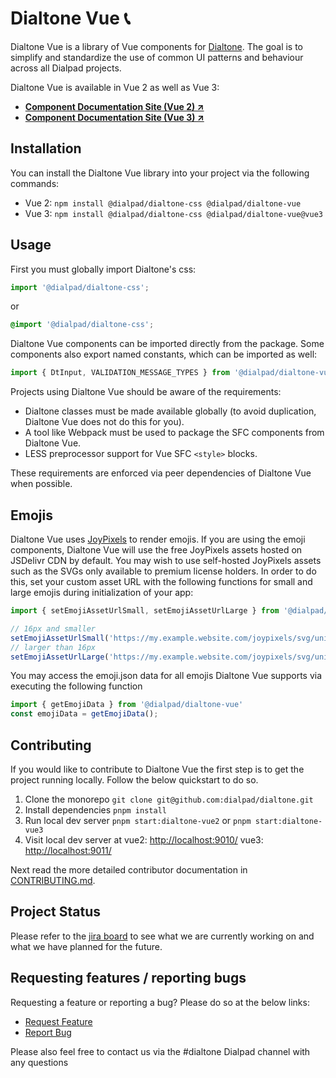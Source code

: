 # Dialtone Vue 📞

Dialtone Vue is a library of Vue components for [Dialtone][dt]. The goal is to simplify and standardize the use of common UI patterns and behaviour across all Dialpad projects.

Dialtone Vue is available in Vue 2 as well as Vue 3:

- **[Component Documentation Site (Vue 2) ↗️][dialtone-vue]**
- **[Component Documentation Site (Vue 3) ↗️][dialtone-vue3]**

[dt]: https://dialtone.dialpad.com
[dialtone-vue]: https://dialtone.dialpad.com/vue
[dialtone-vue3]: https://dialtone.dialpad.com/vue3

## Installation

You can install the Dialtone Vue library into your project via the following commands:

- Vue 2: `npm install @dialpad/dialtone-css @dialpad/dialtone-vue`
- Vue 3: `npm install @dialpad/dialtone-css @dialpad/dialtone-vue@vue3`

## Usage

First you must globally import Dialtone's css:

```js
import '@dialpad/dialtone-css';
```

or

```css
@import '@dialpad/dialtone-css';
```

Dialtone Vue components can be imported directly from the package. Some components also export named constants, which can be imported as well:

```js
import { DtInput, VALIDATION_MESSAGE_TYPES } from '@dialpad/dialtone-vue';
```

Projects using Dialtone Vue should be aware of the requirements:

- Dialtone classes must be made available globally (to avoid duplication, Dialtone Vue does not do this for you).
- A tool like Webpack must be used to package the SFC components from Dialtone Vue.
- LESS preprocessor support for Vue SFC `<style>` blocks.

These requirements are enforced via peer dependencies of Dialtone Vue when possible.

## Emojis

Dialtone Vue uses [JoyPixels](https://www.joypixels.com/) to render emojis. If you are using the emoji components, Dialtone Vue will use the free JoyPixels assets hosted on JSDelivr CDN by default.
You may wish to use self-hosted JoyPixels assets such as the SVGs only available to premium license holders.
In order to do this, set your custom asset URL with the following functions for small and large emojis during initialization of your app:

```js
import { setEmojiAssetUrlSmall, setEmojiAssetUrlLarge } from '@dialpad/dialtone-vue'

// 16px and smaller
setEmojiAssetUrlSmall('https://my.example.website.com/joypixels/svg/unicode/32/', '.png')
// larger than 16px
setEmojiAssetUrlLarge('https://my.example.website.com/joypixels/svg/unicode/', '.svg')
```

You may access the emoji.json data for all emojis Dialtone Vue supports via executing the following function

```js
import { getEmojiData } from '@dialpad/dialtone-vue'
const emojiData = getEmojiData();
```

## Contributing

If you would like to contribute to Dialtone Vue the first step is to get the project running locally. Follow the below quickstart to do so.

1. Clone the monorepo `git clone git@github.com:dialpad/dialtone.git`
2. Install dependencies `pnpm install`
3. Run local dev server `pnpm start:dialtone-vue2` or `pnpm start:dialtone-vue3`
4. Visit local dev server at vue2: <http://localhost:9010/> vue3: <http://localhost:9011/>

Next read the more detailed contributor documentation in [CONTRIBUTING.md](.github/CONTRIBUTING.md).

## Project Status

Please refer to the [jira board][jira] to see what we are currently working on and what we have planned for the future.

[jira]: https://dialpad.atlassian.net/jira/software/c/projects/DLT/boards/548/backlog

## Requesting features / reporting bugs

Requesting a feature or reporting a bug? Please do so at the below links:

- [Request Feature](https://dialpad.atlassian.net/secure/CreateIssue.jspa?issuetype=10975&pid=12508)
- [Report Bug](https://dialpad.atlassian.net/secure/CreateIssue.jspa?issuetype=1&pid=12508)

Please also feel free to contact us via the #dialtone Dialpad channel with any questions
